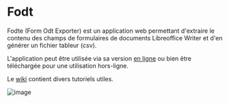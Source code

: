 # Fodt
 
Fodte (Form Odt Exporter) est un application web permettant d'extraire le contenu des champs de formulaires de documents Libreoffice Writer et d'en générer un fichier tableur (csv).

L'application peut être utilisée via sa version [en ligne](https://degrangem.github.io/Fodte/) ou bien être téléchargée pour une utilisation hors-ligne.

Le [wiki](https://github.com/DegrangeM/Fodte/wiki) contient divers tutoriels utiles.

![image](https://user-images.githubusercontent.com/53106394/111541787-34186400-8771-11eb-91f6-848f938d700b.png)
